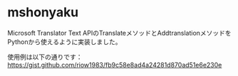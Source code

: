 # mshonyaku

Microsoft Translator Text APIのTranslateメソッドとAddtranslationメソッドをPythonから使えるように実装しました。

使用例は以下の通りです：<br>
https://gist.github.com/riow1983/fb9c58e8ad4a24281d870ad51e6e230e